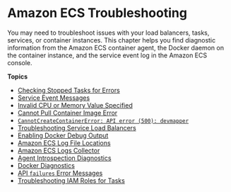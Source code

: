 # Amazon ECS Troubleshooting<a name="troubleshooting"></a>

You may need to troubleshoot issues with your load balancers, tasks, services, or container instances\. This chapter helps you find diagnostic information from the Amazon ECS container agent, the Docker daemon on the container instance, and the service event log in the Amazon ECS console\.

**Topics**
+ [Checking Stopped Tasks for Errors](stopped-task-errors.md)
+ [Service Event Messages](service-event-messages.md)
+ [Invalid CPU or Memory Value Specified](task-cpu-memory-error.md)
+ [Cannot Pull Container Image Error](task_cannot_pull_image.md)
+ [`CannotCreateContainerError: API error (500): devmapper`](CannotCreateContainerError.md)
+ [Troubleshooting Service Load Balancers](troubleshoot-service-load-balancers.md)
+ [Enabling Docker Debug Output](docker-debug-mode.md)
+ [Amazon ECS Log File Locations](logs.md)
+ [Amazon ECS Logs Collector](ecs-logs-collector.md)
+ [Agent Introspection Diagnostics](introspection-diag.md)
+ [Docker Diagnostics](docker-diags.md)
+ [API `failures` Error Messages](api_failures_messages.md)
+ [Troubleshooting IAM Roles for Tasks](troubleshoot-task-iam-roles.md)